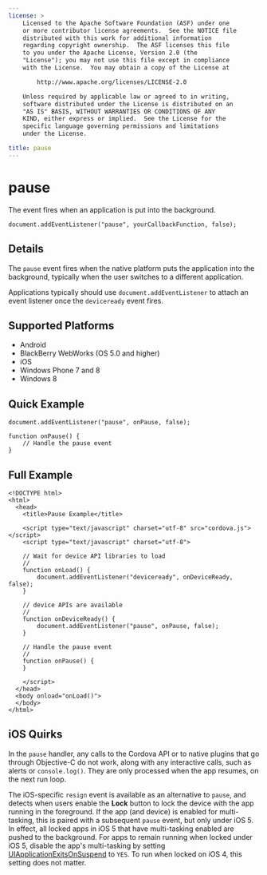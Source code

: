 ```yaml
---
license: >
    Licensed to the Apache Software Foundation (ASF) under one
    or more contributor license agreements.  See the NOTICE file
    distributed with this work for additional information
    regarding copyright ownership.  The ASF licenses this file
    to you under the Apache License, Version 2.0 (the
    "License"); you may not use this file except in compliance
    with the License.  You may obtain a copy of the License at

        http://www.apache.org/licenses/LICENSE-2.0

    Unless required by applicable law or agreed to in writing,
    software distributed under the License is distributed on an
    "AS IS" BASIS, WITHOUT WARRANTIES OR CONDITIONS OF ANY
    KIND, either express or implied.  See the License for the
    specific language governing permissions and limitations
    under the License.

title: pause
---
```


# pause

The event fires when an application is put into the background.

    document.addEventListener("pause", yourCallbackFunction, false);

## Details

The `pause` event fires when the native platform puts the application
into the background, typically when the user switches to a different
application.

Applications typically should use `document.addEventListener` to
attach an event listener once the `deviceready` event fires.

## Supported Platforms

- Android
- BlackBerry WebWorks (OS 5.0 and higher)
- iOS
- Windows Phone 7 and 8
- Windows 8

## Quick Example

    document.addEventListener("pause", onPause, false);

    function onPause() {
        // Handle the pause event
    }

## Full Example

    <!DOCTYPE html>
    <html>
      <head>
        <title>Pause Example</title>

        <script type="text/javascript" charset="utf-8" src="cordova.js"></script>
        <script type="text/javascript" charset="utf-8">

        // Wait for device API libraries to load
        //
        function onLoad() {
            document.addEventListener("deviceready", onDeviceReady, false);
        }

        // device APIs are available
        //
        function onDeviceReady() {
            document.addEventListener("pause", onPause, false);
        }

        // Handle the pause event
        //
        function onPause() {
        }

        </script>
      </head>
      <body onload="onLoad()">
      </body>
    </html>

## iOS Quirks

In the `pause` handler, any calls to the Cordova API or to native
plugins that go through Objective-C do not work, along with any
interactive calls, such as alerts or `console.log()`. They are only
processed when the app resumes, on the next run loop.

The iOS-specific `resign` event is available as an alternative to
`pause`, and detects when users enable the __Lock__ button to lock the
device with the app running in the foreground.  If the app (and
device) is enabled for multi-tasking, this is paired with a subsequent
`pause` event, but only under iOS 5. In effect, all locked apps in iOS
5 that have multi-tasking enabled are pushed to the background.  For
apps to remain running when locked under iOS 5, disable the app's
multi-tasking by setting
[UIApplicationExitsOnSuspend](http://developer.apple.com/library/ios/#documentation/general/Reference/InfoPlistKeyReference/Articles/iPhoneOSKeys.html)
to `YES`. To run when locked on iOS 4, this setting does not matter.
